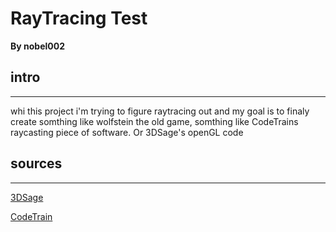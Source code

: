 # RayTracing Test

**By nobel002**

## intro

---

whi this project i'm trying to figure raytracing out and my goal is to finaly create somthing like wolfstein the old game, somthing like CodeTrains raycasting piece of software. Or 3DSage's openGL code

## sources

---

[3DSage](https://www.youtube.com/user/artsage1)

[CodeTrain](https://www.youtube.com/channel/UCvjgXvBlbQiydffZU7m1_aw)
